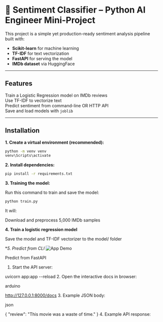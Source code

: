 # 🎯 Sentiment Classifier – Python AI Engineer Mini-Project

This project is a simple yet production-ready sentiment analysis pipeline built with:
- **Scikit-learn** for machine learning
- **TF-IDF** for text vectorization
- **FastAPI** for serving the model
- **IMDb dataset** via HuggingFace

---

##  Features

 Train a Logistic Regression model on IMDb reviews  
 Use TF-IDF to vectorize text  
 Predict sentiment from command-line OR HTTP API  
 Save and load models with `joblib`

---

## Installation

**1. Create a virtual environment (recommended):**
```bash
python -m venv venv
venv\Scripts\activate  
```
**2. Install dependencies:**
```bash
pip install -r requirements.txt
```
**3. Training the model:**

Run this command to train and save the model:
```bash
python train.py
```

It will:

Download and preprocess 5,000 IMDb samples

**4. Train a logistic regression model**

Save the model and TF-IDF vectorizer to the model/ folder

**5. Predict from CLI*
 ![App Demo](images/demo.png)



Predict from FastAPI
1. Start the API server:

uvicorn app:app --reload
2. Open the interactive docs in browser:

arduino

http://127.0.0.1:8000/docs
3. Example JSON body:

json

{
  "review": "This movie was a waste of time."
}
4. Example API response:

